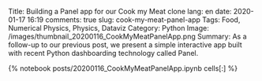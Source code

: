 ﻿Title: Building a Panel app for our Cook my Meat clone
lang: en
date: 2020-01-17 16:19
comments: true
slug: cook-my-meat-panel-app
Tags: Food, Numerical Physics, Physics, Dataviz
Category: Python
Image: /images/thumbnail_20200116_CookMyMeatPanelApp.png 
Summary: As a follow-up to our previous post, we present a simple interactive app built with recent Python dashboarding technology called Panel.

{% notebook posts/20200116_CookMyMeatPanelApp.ipynb cells[:] %}

